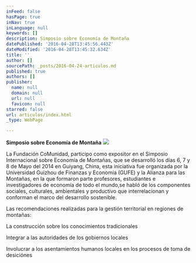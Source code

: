 ```yaml
---
inFeed: false
hasPage: true
inNav: true
inLanguage: null
keywords: []
description: Simposio sobre Economía de Montaña
datePublished: '2016-04-28T13:45:56.443Z'
dateModified: '2016-04-28T13:45:32.634Z'
title: ''
author: []
sourcePath: _posts/2016-04-24-articulos.md
published: true
authors: []
publisher:
  name: null
  domain: null
  url: null
  favicon: null
starred: false
url: articulos/index.html
_type: WebPage

---
```

**Simposio sobre Economía de Montaña**
![](https://the-grid-user-content.s3-us-west-2.amazonaws.com/6ab41132-69e2-41d9-99f6-8c13281da4f1.jpg)

La Fundación CoMunidad, participo como expositor en el Simposio Internacional sobre Economía de Montañas, que se desarrolló los días 6, 7 y 8 de Mayo del 2014 en Guiyang, China, esta iniciativa fue organizada por la Universidad Guizhou de Finanzas y Economía (GUFE) y la Alianza para las Montañas, en la que formaron parte profesores, estudiantes e investigadores de economía de todo el mundo,se habló de los componentes sociales, culturales, ambientales y productivo que interrelacionan y conforman el marco del desarrollo sostenible.

Las recomendaciones realizadas para la gestión territorial en regiones de montañas:

La construcción sobre los conocimientos tradicionales 

Integrar a las autoridades de los gobiernos locales

Involucrar a los asentamientos humanos locales en los procesos de toma de desiciónes